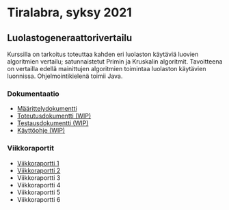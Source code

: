 # Tiralabra, syksy 2021  
## Luolastogeneraattorivertailu  
Kurssilla on tarkoitus toteuttaa kahden eri luolaston käytäviä luovien algoritmien vertailu; satunnaistetut Primin ja Kruskalin algoritmit. Tavoitteena on vertailla edellä mainittujen algoritmien toimintaa luolaston käytävien luonnissa. Ohjelmointikielenä toimii Java.  

### Dokumentaatio 
* [Määrittelydokumentti](https://github.com/ilkkaluu/tiralabra/blob/master/dokumentaatio/Määrittelydokumentti.md)  
* [Toteutusdokumentti (WIP)](https://github.com/ilkkaluu/tiralabra/blob/master/dokumentaatio/Toteutusdokumentti.md)  
* [Testausdokumentti (WIP)](https://github.com/ilkkaluu/tiralabra/blob/master/dokumentaatio/Testausdokumentti.md)  
* [Käyttöohje (WIP)](https://github.com/ilkkaluu/tiralabra/blob/master/dokumentaatio/Käyttöohje.md)  

### Viikkoraportit  
* [Viikkoraportti 1](https://github.com/ilkkaluu/tiralabra/blob/master/dokumentaatio/Viikkoraportit/viikkoraportti1.md)  
* [Viikkoraportti 2](https://github.com/ilkkaluu/tiralabra/blob/master/dokumentaatio/Viikkoraportit/viikkoraportti2.md)  
* Viikkoraportti 3  
* Viikkoraportti 4  
* Viikkoraportti 5  
* Viikkoraportti 6  